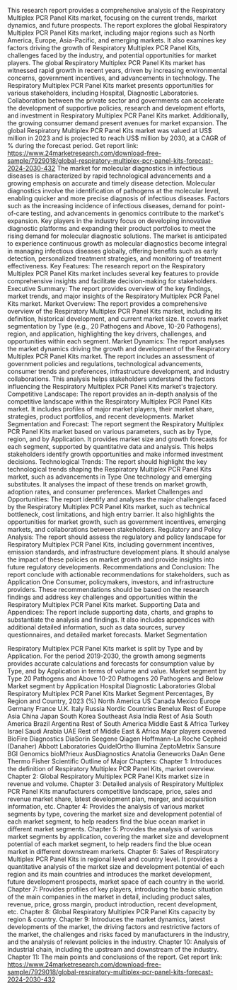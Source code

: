 This research report provides a comprehensive analysis of the Respiratory Multiplex PCR Panel Kits market, focusing on the current trends, market dynamics, and future prospects. The report explores the global Respiratory Multiplex PCR Panel Kits market, including major regions such as North America, Europe, Asia-Pacific, and emerging markets. It also examines key factors driving the growth of Respiratory Multiplex PCR Panel Kits, challenges faced by the industry, and potential opportunities for market players.
The global Respiratory Multiplex PCR Panel Kits market has witnessed rapid growth in recent years, driven by increasing environmental concerns, government incentives, and advancements in technology. The Respiratory Multiplex PCR Panel Kits market presents opportunities for various stakeholders, including Hospital, Diagnostic Laboratories. Collaboration between the private sector and governments can accelerate the development of supportive policies, research and development efforts, and investment in Respiratory Multiplex PCR Panel Kits market. Additionally, the growing consumer demand present avenues for market expansion.
The global Respiratory Multiplex PCR Panel Kits market was valued at US$ million in 2023 and is projected to reach US$ million by 2030, at a CAGR of % during the forecast period.
Get report link: https://www.24marketresearch.com/download-free-sample/7929018/global-respiratory-multiplex-pcr-panel-kits-forecast-2024-2030-432
The market for molecular diagnostics in infectious diseases is characterized by rapid technological advancements and a growing emphasis on accurate and timely disease detection. Molecular diagnostics involve the identification of pathogens at the molecular level, enabling quicker and more precise diagnosis of infectious diseases. Factors such as the increasing incidence of infectious diseases, demand for point-of-care testing, and advancements in genomics contribute to the market's expansion. Key players in the industry focus on developing innovative diagnostic platforms and expanding their product portfolios to meet the rising demand for molecular diagnostic solutions. The market is anticipated to experience continuous growth as molecular diagnostics become integral in managing infectious diseases globally, offering benefits such as early detection, personalized treatment strategies, and monitoring of treatment effectiveness.
Key Features:
The research report on the Respiratory Multiplex PCR Panel Kits market includes several key features to provide comprehensive insights and facilitate decision-making for stakeholders.
Executive Summary: The report provides overview of the key findings, market trends, and major insights of the Respiratory Multiplex PCR Panel Kits market.
Market Overview: The report provides a comprehensive overview of the Respiratory Multiplex PCR Panel Kits market, including its definition, historical development, and current market size. It covers market segmentation by Type (e.g., 20 Pathogens and Above, 10-20 Pathogens), region, and application, highlighting the key drivers, challenges, and opportunities within each segment.
Market Dynamics: The report analyses the market dynamics driving the growth and development of the Respiratory Multiplex PCR Panel Kits market. The report includes an assessment of government policies and regulations, technological advancements, consumer trends and preferences, infrastructure development, and industry collaborations. This analysis helps stakeholders understand the factors influencing the Respiratory Multiplex PCR Panel Kits market's trajectory.
Competitive Landscape: The report provides an in-depth analysis of the competitive landscape within the Respiratory Multiplex PCR Panel Kits market. It includes profiles of major market players, their market share, strategies, product portfolios, and recent developments.
Market Segmentation and Forecast: The report segment the Respiratory Multiplex PCR Panel Kits market based on various parameters, such as by Type, region, and by Application. It provides market size and growth forecasts for each segment, supported by quantitative data and analysis. This helps stakeholders identify growth opportunities and make informed investment decisions.
Technological Trends: The report should highlight the key technological trends shaping the Respiratory Multiplex PCR Panel Kits market, such as advancements in Type One technology and emerging substitutes. It analyses the impact of these trends on market growth, adoption rates, and consumer preferences.
Market Challenges and Opportunities: The report identify and analyses the major challenges faced by the Respiratory Multiplex PCR Panel Kits market, such as technical bottleneck, cost limitations, and high entry barrier. It also highlights the opportunities for market growth, such as government incentives, emerging markets, and collaborations between stakeholders.
Regulatory and Policy Analysis: The report should assess the regulatory and policy landscape for Respiratory Multiplex PCR Panel Kits, including government incentives, emission standards, and infrastructure development plans. It should analyse the impact of these policies on market growth and provide insights into future regulatory developments.
Recommendations and Conclusion: The report conclude with actionable recommendations for stakeholders, such as Application One Consumer, policymakers, investors, and infrastructure providers. These recommendations should be based on the research findings and address key challenges and opportunities within the Respiratory Multiplex PCR Panel Kits market.
Supporting Data and Appendices: The report include supporting data, charts, and graphs to substantiate the analysis and findings. It also includes appendices with additional detailed information, such as data sources, survey questionnaires, and detailed market forecasts.
Market Segmentation

Respiratory Multiplex PCR Panel Kits market is split by Type and by Application. For the period 2019-2030, the growth among segments provides accurate calculations and forecasts for consumption value by Type, and by Application in terms of volume and value.
Market segment by Type
20 Pathogens and Above
10-20 Pathogens
20 Pathogens and Below
Market segment by Application
Hospital
Diagnostic Laboratories
Global Respiratory Multiplex PCR Panel Kits Market Segment Percentages, By Region and Country, 2023 (%)
North America
US
Canada
Mexico
Europe
Germany
France
U.K.
Italy
Russia
Nordic Countries
Benelux
Rest of Europe
Asia
China
Japan
South Korea
Southeast Asia
India
Rest of Asia
South America
Brazil
Argentina
Rest of South America
Middle East & Africa
Turkey
Israel
Saudi Arabia
UAE
Rest of Middle East & Africa
Major players covered
BioFire Diagnostics
DiaSorin
Seegene
Qiagen
Hoffmann-La Roche
Cepheid (Danaher)
Abbott Laboratories
QuidelOrtho
Illumina
ZeptoMetrix
Sansure
BGI Genomics
bioM?rieux
AusDiagnostics
Anatolia Geneworks
DaAn Gene
Thermo Fisher Scientific
Outline of Major Chapters:
Chapter 1: Introduces the definition of Respiratory Multiplex PCR Panel Kits, market overview.
Chapter 2: Global Respiratory Multiplex PCR Panel Kits market size in revenue and volume.
Chapter 3: Detailed analysis of Respiratory Multiplex PCR Panel Kits manufacturers competitive landscape, price, sales and revenue market share, latest development plan, merger, and acquisition information, etc.
Chapter 4: Provides the analysis of various market segments by type, covering the market size and development potential of each market segment, to help readers find the blue ocean market in different market segments.
Chapter 5: Provides the analysis of various market segments by application, covering the market size and development potential of each market segment, to help readers find the blue ocean market in different downstream markets.
Chapter 6: Sales of Respiratory Multiplex PCR Panel Kits in regional level and country level. It provides a quantitative analysis of the market size and development potential of each region and its main countries and introduces the market development, future development prospects, market space of each country in the world.
Chapter 7: Provides profiles of key players, introducing the basic situation of the main companies in the market in detail, including product sales, revenue, price, gross margin, product introduction, recent development, etc.
Chapter 8: Global Respiratory Multiplex PCR Panel Kits capacity by region & country.
Chapter 9: Introduces the market dynamics, latest developments of the market, the driving factors and restrictive factors of the market, the challenges and risks faced by manufacturers in the industry, and the analysis of relevant policies in the industry.
Chapter 10: Analysis of industrial chain, including the upstream and downstream of the industry.
Chapter 11: The main points and conclusions of the report.
Get report link: https://www.24marketresearch.com/download-free-sample/7929018/global-respiratory-multiplex-pcr-panel-kits-forecast-2024-2030-432

